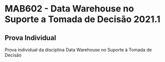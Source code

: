 # MAB602 - Data Warehouse no Suporte a Tomada de Decisão 2021.1
## Prova Individual

Prova individual da disciplina Data Warehouse no Suporte à Tomada de Decisão
